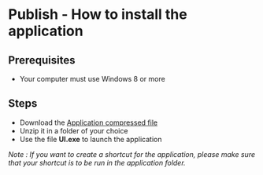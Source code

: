 # Publish - How to install the application

## Prerequisites

* Your computer must use Windows 8 or more

## Steps

* Download the [Application compressed file](./Chest-1.3.zip)
* Unzip it in a folder of your choice
* Use the file **UI.exe** to launch the application

_Note : If you want to create a shortcut for the application, please make sure that your shortcut is to be run in the application folder._
